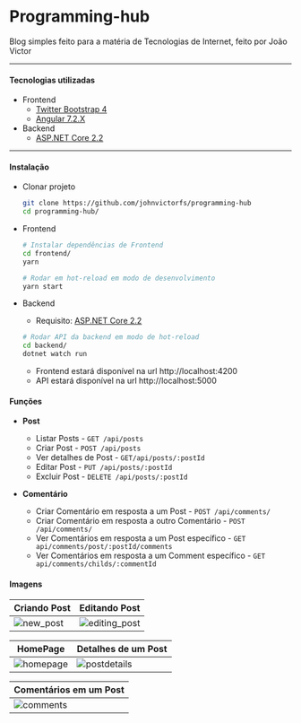 # Programming-hub

Blog simples feito para a matéria de Tecnologias de Internet, feito por João Victor

---

#### Tecnologias utilizadas

- Frontend
  - [Twitter Bootstrap 4](https://getbootstrap.com/)
  - [Angular 7.2.X](https://angular.io/)
- Backend
  - [ASP.NET Core 2.2](https://docs.microsoft.com/en-us/aspnet/core/)

---

#### Instalação

- Clonar projeto

  ```bash
  git clone https://github.com/johnvictorfs/programming-hub
  cd programming-hub/
  ```

- Frontend

  ```bash
  # Instalar dependências de Frontend
  cd frontend/
  yarn
  ```

  ```bash
  # Rodar em hot-reload em modo de desenvolvimento
  yarn start
  ```

- Backend

  - Requisito: [ASP.NET Core 2.2](https://dotnet.microsoft.com/download/dotnet-core/2.2)

  ```bash
  # Rodar API da backend em modo de hot-reload
  cd backend/
  dotnet watch run
  ```

  - Frontend estará disponível na url http://localhost:4200
  - API estará disponível na url http://localhost:5000

#### Funções

- **Post**

  - Listar Posts - `GET /api/posts`
  - Criar Post - `POST /api/posts`
  - Ver detalhes de Post - `GET/api/posts/:postId`
  - Editar Post - `PUT /api/posts/:postId`
  - Excluir Post - `DELETE /api/posts/:postId`

- **Comentário**
  - Criar Comentário em resposta a um Post - `POST /api/comments/`
  - Criar Comentário em resposta a outro Comentário - `POST /api/comments/`
  - Ver Comentários em resposta a um Post específico - `GET api/comments/post/:postId/comments`
  - Ver Comentários em resposta a um Comment específico - `GET api/comments/childs/:commentId`

#### Imagens

| Criando Post          | Editando Post                 |
| --------------------- | ----------------------------- |
| ![new_post][new_post] | ![editing_post][editing_post] |

| HomePage              | Detalhes de um Post         |
| --------------------- | --------------------------- |
| ![homepage][homepage] | ![postdetails][postdetails] |

| Comentários em um Post |
| ---------------------- |
| ![comments][comments]  |

[editing_post]: https://user-images.githubusercontent.com/37747572/58135753-0b20f980-7c02-11e9-9193-39c81c4093a3.png
[new_post]: https://user-images.githubusercontent.com/37747572/58135712-dca31e80-7c01-11e9-9609-3410d131c28f.png
[homepage]: https://user-images.githubusercontent.com/37747572/58135914-926e6d00-7c02-11e9-9273-ce238e5afc94.png
[postdetails]: https://user-images.githubusercontent.com/37747572/58135962-bcc02a80-7c02-11e9-8e8a-87bd55a0463a.png
[comments]: https://user-images.githubusercontent.com/37747572/58136038-ff820280-7c02-11e9-9b9a-1b78d2010c02.png
